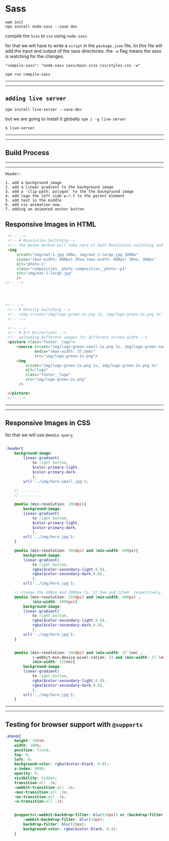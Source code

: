 # Sass
```
npm init
npm install node-sass --save dev

```

compile the `Scss` to `css` using `node-sass`

for that we will have to write a `script` in the `package.json` file, iin this file will add the input and output of the sass directories.
the `-w` flag means the sass is watching for the changes.

   `"compile-sass": "node-sass sass/main.scss css/styles.css -w"`

   `npm run compile-sass`

---
---

## `adding live server`
`npm install live-server --save-dev`

but we are going to install it globally
`npm i -g live-server`

`$ live-server`

---
---

## Build Process



---
---

    Header:
    
    1. add a background image
    2. add a linear gradient to the background image
    3. add a `clip-path: polygon` to the the background image
    4. add logo the left side w.r.t to the parent element
    5. add text in the middle
    6. add css animation now.
    7. adding an animated anchor button



## Responsive Images in HTML

```html
 <!-- -->
 <!-- # Resolution Switching-->
 <!-- the below method will take care of both Resolution switching and Density Switching  -->
 <img
     srcset="img/nat-1.jpg 300w, img/nat-1-large.jpg 1000w"
     sizes="(max-width: 900px) 20vw (max-width: 600px) 30vw, 300px"
     alt="photo-1"
     class="composition__photo composition__photo--p1"
     src="img/nat-1-large.jpg"
     />
<!-- -->




<!-- -->    
 <!-- # Density Switching -->
 <!-- <img srcset="img/logo-green-1x.png 1x, img/logo-green-2x.png 2x" alt="logo" class="footer__logo" /> -->
 <!-- -->

 <!-- -->    
 <!-- # Art Diirections -->
 <!-- uploading different images for different screen width -->
 <picture class="footer__logo">
     <source srcset="img/logo-green-small-1x.png 1x, img/logo-green-small-2x.png 2x"
             media="(max-width: 37.5em)"
             src="img/logo-green-2x.png">
     <img 
         srcset="img/logo-green-1x.png 1x, img/logo-green-2x.png 2x"
         alt="logo"
         class="footer__logo"
         src="img/logo-green-2x.png"
      /> 

 </picture>
 <!-- --> 
```
---
---


## Responsive Images in CSS

for that we will use `@media query`, 

```scss

.header{
    background-image: 
        linear-gradient(
            to right bottom,
            $color-primary-light,
            $color-primary-dark,
            ),
        url('../img/hero-small.jpg');

    // .........
    // .........

    @media (min-resolution: 192dpi){
        background-image: 
        linear-gradient(
            to right bottom,
            $color-primary-light,
            $color-primary-dark,
            ),
        url('../img/hero.jpg');
    }
```


```scss
    @media (min-resolution: 192dpi) and (min-width: 600px){
        background-image: 
        linear-gradient(
            to right bottom,
            rgba($color-secondary-light,0.8),
            rgba($color-secondary-dark,0.8),
            ),
        url('../img/hero.jpg');
```

```scss
    // change the 600px and 2000px to '37.5em and 125em' respectively.
    @media (min-resolution: 192dpi) and (min-width: 600px) , 
            (min-width: 2000px){
        background-image: 
        linear-gradient(
            to right bottom,
            rgba($color-secondary-light,0.8),
            rgba($color-secondary-dark,0.8),
            ),
        url('../img/hero.jpg');
    }
```

```scss

    @media (min-resolution: 192dpi) and (min-width: 37.5em) , 
            (-webkit-min-device-pixel-ration: 2) and (min-width: 37.5em) ,          // for safari
            (min-width: 125em){
        background-image: 
        linear-gradient(
            to right bottom,
            rgba($color-secondary-light,0.8),
            rgba($color-secondary-dark,0.8),
            ),
        url('../img/hero.jpg');
    }
```

---
---

## Testing for browser support with `@supports`

```scss
.popup{
    height: 100vh;
    width: 100%;
    position: fixed;
    top: 0;
    left: 0;
    background-color: rgba($color-black, 0.8);
    z-index: 9999;
    opacity: 0;
    visibility: hidden;
    transition:all .3s;
    -webkit-transition:all .3s;
    -moz-transition:all .3s;
    -ms-transition:all .3s;
    -o-transition:all .3s;


    @supports(-webkit-backdrop-filter: blur(10px)) or (backdrop-filter: blur(10px)){
        -webkit-backdrop-filter: blur(10px);
        backdrop-filter: blur(10px);
        background-color: rgba($color-black, 0.4);
    }
```

